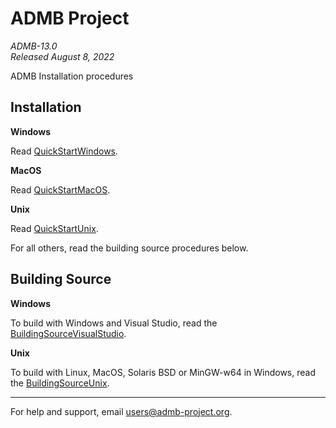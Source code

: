ADMB Project  
============
*ADMB-13.0*  
*Released August 8, 2022*  

ADMB Installation procedures

Installation
------------

**Windows**

Read [QuickStartWindows](docs/install/QuickStartWindows.md).  

**MacOS**

Read [QuickStartMacOS](scripts/installers/packagemaker/QuickStartMacOS.md).

**Unix**

Read [QuickStartUnix](docs/install/QuickStartUnix.md).


For all others, read the building source procedures below.

Building Source
---------------

**Windows**

To build with Windows and Visual Studio, read the [BuildingSourceVisualStudio](docs/install/BuildingSourceVisualStudio.md).   

**Unix**

To build with Linux, MacOS, Solaris BSD or MinGW-w64 in Windows, read the [BuildingSourceUnix](docs/install/BuildingSourceUnix.md).

---
For help and support, email <users@admb-project.org>.
